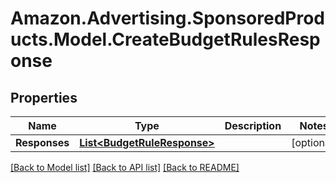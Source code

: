 # Amazon.Advertising.SponsoredProducts.Model.CreateBudgetRulesResponse

## Properties

Name | Type | Description | Notes
------------ | ------------- | ------------- | -------------
**Responses** | [**List&lt;BudgetRuleResponse&gt;**](BudgetRuleResponse.md) |  | [optional] 

[[Back to Model list]](../README.md#documentation-for-models) [[Back to API list]](../README.md#documentation-for-api-endpoints) [[Back to README]](../README.md)

